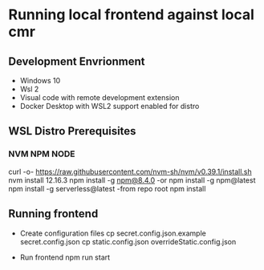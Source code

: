 # Running local frontend against local cmr

## Development Envrionment
- Windows 10
- Wsl 2 
- Visual code with remote development extension
- Docker Desktop with WSL2 support enabled for distro

## WSL Distro Prerequisites
### NVM NPM NODE
curl -o- https://raw.githubusercontent.com/nvm-sh/nvm/v0.39.1/install.sh
nvm install 12.16.3
npm install -g npm@8.4.0 
-or npm install -g npm@latest
npm install -g serverless@latest
-from repo root
npm install

## Running frontend
- Create configuration files
cp secret.config.json.example secret.config.json
cp static.config.json overrideStatic.config.json

- Run frontend
npm run start
